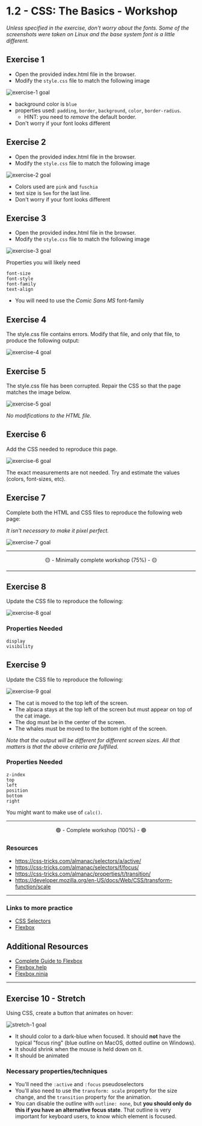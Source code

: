 # 1.2 - CSS: The Basics - Workshop

_Unless specified in the exercise, don't worry about the fonts. Some of the screenshots were taken on Linux and the base system font is a little different._

## Exercise 1

- Open the provided index.html file in the browser.
- Modify the `style.css` file to match the following image

![exercise-1 goal](./__lecture/assets/ex-1-goal.png)

- background color is `blue`
- properties used: `padding`, `border`, `background`, `color`, `border-radius`.
  - HINT: you need to _remove_ the default border.
- Don't worry if your font looks different

## Exercise 2

- Open the provided index.html file in the browser.
- Modify the `style.css` file to match the following image

![exercise-2 goal](./__lecture/assets/ex-2-goal.png)

- Colors used are `pink` and `fuschia`
- text size is `5em` for the last line.
- Don't worry if your font looks different

## Exercise 3

- Open the provided index.html file in the browser.
- Modify the `style.css` file to match the following image

![exercise-3 goal](./__lecture/assets/ex-3-goal.png)

Properties you will likely need

```
font-size
font-style
font-family
text-align
```

- You will need to use the _Comic Sans MS_ font-family

## Exercise 4

The style.css file contains errors. Modify that file, and only that file, to produce the following output:

![exercise-4 goal](./__lecture/assets/ex-4-goal.png)

## Exercise 5

The style.css file has been corrupted. Repair the CSS so that the page matches the image below.

![exercise-5 goal](./__lecture/assets/ex-5-goal.png)

_No modifications to the HTML file._

## Exercise 6

Add the CSS needed to reproduce this page.

![exercise-6 goal](./__lecture/assets/ex-6-goal.png)

The exact measurements are not needed. Try and estimate the values (colors, font-sizes, etc).

## Exercise 7

Complete both the HTML and CSS files to reproduce the following web page:

_It isn't necessary to make it pixel perfect._

![exercise-7 goal](./__lecture/assets/ex-7-goal.png)

---

<center>🟡 - Minimally complete workshop (75%) - 🟡</center>

---

## Exercise 8

Update the CSS file to reproduce the following:

![exercise-8 goal](./__lecture/assets/ex-8-goal.png)

### Properties Needed

```
display
visibility
```

## Exercise 9

Update the CSS file to reproduce the following:

![exercise-9 goal](./__lecture/assets/ex-9-goal.png)

- The cat is moved to the top left of the screen.
- The alpaca stays at the top left of the screen but must appear on top of the cat image.
- The dog must be in the center of the screen.
- The whales must be moved to the bottom right of the screen.

_Note that the output will be different for different screen sizes. All that matters is that the above criteria are fulfilled._

### Properties Needed

```
z-index
top
left
position
bottom
right
```

You might want to make use of `calc()`.

---

<center>🟢 - Complete workshop (100%) - 🟢</center>

### Resources

- https://css-tricks.com/almanac/selectors/a/active/
- https://css-tricks.com/almanac/selectors/f/focus/
- https://css-tricks.com/almanac/properties/t/transition/
- https://developer.mozilla.org/en-US/docs/Web/CSS/transform-function/scale

---

### Links to more practice

- [CSS Selectors](https://flukeout.github.io/)
- [Flexbox](https://flexboxfroggy.com/)

## Additional Resources

- [Complete Guide to Flexbox](https://css-tricks.com/snippets/css/a-guide-to-flexbox/)
- [Flexbox.help](https://flexbox.help/)
- [Flexbox.ninja](https://flexbox.ninja/)

---

## Exercise 10 - Stretch

Using CSS, create a button that animates on hover:

![stretch-1 goal](./__lecture/assets/stretch-1-goal.gif)

- It should color to a dark-blue when focused. It should **not** have the typical "focus ring" (blue outline on MacOS, dotted outline on Windows).
- It should shrink when the mouse is held down on it.
- It should be animated

### Necessary properties/techniques

- You'll need the `:active` and `:focus` pseudoselectors
- You'll also need to use the `transform: scale` property for the size change, and the `transition` property for the animation.
- You can disable the outline with `outline: none`, but **you should only do this if you have an alternative focus state**. That outline is very important for keyboard users, to know which element is focused.
